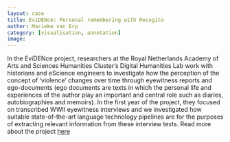 ```yaml
---
layout: case
title: EviDENce: Personal remembering with Recogito
author: Marieke van Erp
category: [visualisation, annotation]
image: 
---
```


In the EviDENce project, researchers at the Royal Netherlands Academy of Arts and Sciences Humanities Cluster’s Digital Humanities Lab 
work with historians and eScience engineers to investigate how the perception of the concept of ‘violence’ changes over time through 
eyewitness reports and ego-documents (ego documents are texts in which the personal life and experiences of the author play an important 
and central role such as diaries, autobiographies and memoirs). In the first year of the project, they focused on transcribed WWII 
eyewitness interviews and we investigated how suitable state-of-the-art language technology pipelines are for the purposes of extracting 
relevant information from these interview texts. Read more about the project <a href="https://pro.europeana.eu/page/issue-12-pelagios#alternative-uses-of-recogito">here</a>

